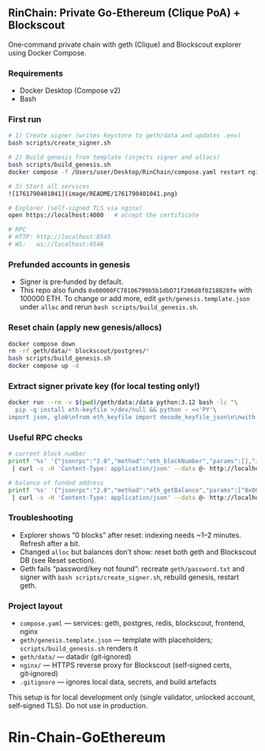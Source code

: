 ## RinChain: Private Go‑Ethereum (Clique PoA) + Blockscout

One‑command private chain with geth (Clique) and Blockscout explorer using Docker Compose.

### Requirements
- Docker Desktop (Compose v2)
- Bash

### First run
```bash
# 1) Create signer (writes keystore to geth/data and updates .env)
bash scripts/create_signer.sh

# 2) Build genesis from template (injects signer and allocs)
bash scripts/build_genesis.sh
docker compose -f /Users/user/Desktop/RinChain/compose.yaml restart nginx

# 3) Start all services
![1761790401041](image/README/1761790401041.png)

# Explorer (self‑signed TLS via nginx)
open https://localhost:4000   # accept the certificate

# RPC
# HTTP: http://localhost:8545
# WS:   ws://localhost:8546
```

### Prefunded accounts in genesis
- Signer is pre‑funded by default.
- This repo also funds `0x00000FC78106799b5b1dbD71f206d8f0218B28fe` with 100000 ETH.
  To change or add more, edit `geth/genesis.template.json` under `alloc` and rerun `bash scripts/build_genesis.sh`.

### Reset chain (apply new genesis/allocs)
```bash
docker compose down
rm -rf geth/data/* blockscout/postgres/*
bash scripts/build_genesis.sh
docker compose up -d
```

### Extract signer private key (for local testing only!)
```bash
docker run --rm -v $(pwd)/geth/data:/data python:3.12 bash -lc "\
  pip -q install eth-keyfile >/dev/null && python - <<'PY'\
import json, glob\nfrom eth_keyfile import decode_keyfile_json\n\nwith open('/data/password.txt','rb') as f: pw=f.read().strip()\nwith open(sorted(glob.glob('/data/keystore/*'))[0]) as fh: k=json.load(fh)\nprint(decode_keyfile_json(k, pw).hex())\nPY"
```

### Useful RPC checks
```bash
# current block number
printf '%s' '{"jsonrpc":"2.0","method":"eth_blockNumber","params":[],"id":1}' \
 | curl -s -H 'Content-Type: application/json' --data @- http://localhost:8545

# balance of funded address
printf '%s' '{"jsonrpc":"2.0","method":"eth_getBalance","params":["0x00000FC78106799b5b1dbD71f206d8f0218B28fe","latest"],"id":2}' \
 | curl -s -H 'Content-Type: application/json' --data @- http://localhost:8545
```

### Troubleshooting
- Explorer shows “0 blocks” after reset: indexing needs ~1–2 minutes. Refresh after a bit.
- Changed `alloc` but balances don’t show: reset both geth and Blockscout DB (see Reset section).
- Geth fails “password/key not found”: recreate `geth/password.txt` and signer with `bash scripts/create_signer.sh`, rebuild genesis, restart geth.

### Project layout
- `compose.yaml` — services: geth, postgres, redis, blockscout, frontend, nginx
- `geth/genesis.template.json` — template with placeholders; `scripts/build_genesis.sh` renders it
- `geth/data/` — datadir (git‑ignored)
- `nginx/` — HTTPS reverse proxy for Blockscout (self‑signed certs, git‑ignored)
- `.gitignore` — ignores local data, secrets, and build artefacts

This setup is for local development only (single validator, unlocked account, self‑signed TLS). Do not use in production.


# Rin-Chain-GoEthereum
